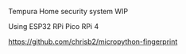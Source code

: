 Tempura
Home security system WIP

Using
ESP32
RPi Pico
RPi 4


https://github.com/chrisb2/micropython-fingerprint
